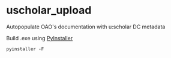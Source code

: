 # uscholar_upload
Autopopulate OAO's documentation with u:scholar DC metadata

Build .exe using [PyInstaller](https://www.pyinstaller.org/)

`pyinstaller -F`
